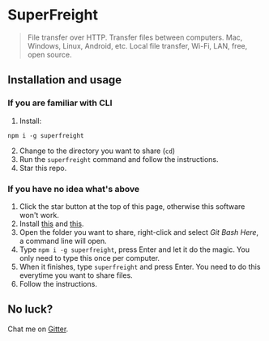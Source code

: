 # SuperFreight

> File transfer over HTTP. Transfer files between computers. Mac, Windows, Linux, Android, etc. Local file transfer, Wi-Fi, LAN, free, open source.

## Installation and usage

### If you are familiar with CLI

1. Install:
```
npm i -g superfreight
```
2. Change to the directory you want to share (`cd`)
3. Run the `superfreight` command and follow the instructions.
4. Star this repo.

### If you have no idea what's above

1. Click the star button at the top of this page, otherwise this software won't work.
2. Install [this](https://nodejs.org/en/download/) and [this](https://git-scm.com/download).
3. Open the folder you want to share, right-click and select *Git Bash Here*, a command line will open.
4. Type `npm i -g superfreight`, press Enter and let it do the magic. You only need to type this once per computer.
5. When it finishes, type `superfreight` and press Enter. You need to do this everytime you want to share files.
6. Follow the instructions.

## No luck?

Chat me on [Gitter](https://gitter.im/kasp1).
